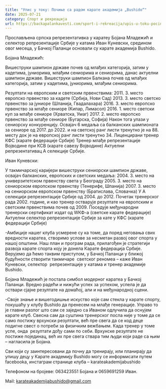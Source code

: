 ```yaml
---
title: "Упис у току: Почиње са радом карате академија „Bushido“"
date: 2025-07-21
category: Спорт и рекреација
url: https://backapalankavesti.com/sport-i-rekreacija/upis-u-toku-pocinje-sa-radom-karate-klub-bushido/
---
```


Прослављена српска репрезентативка у каратеу Бојана Младежић и селектор репрезентације Србије у катама Иван Куневски, средином овог месеца, у Бачкој Паланци основали су карате академија Bushido.

Бојана Младежић:

Вишеструки шампион државе почев од млађих категорија, затим у кадетима, јуниорима, млађим сениорима и сениорима, данас актуелни шампион државе.
Вишеструки шампион Балкана почев од млађих категорија, затим у кадетима, јуниорима, млађим сениорима.

Резултати на европским и светским првенствима:
2011. 3. место европско првенство за кадете (Србија, Нови Сад)
2013. 3. место светско првенство за јуниоре (Шпанија, Гвадалахара)
2016. 3. место европско првенство за млађе сениоре (Кипар, Лимасол)
2016. 1. место светски куп за млађе сениоре (Хрватска, Умаг)
2017. 2. место европско првенство за млађе сениоре (Бугарска, Софија)
Након тога улази у сениорску конкуренцију.
Освајач 6 медаља са балканских шампионата за сениоре од 2017. до 2022. и на светској ранг листи тренутно је на 88. месту док је на европској ранг листи тренутно 34.
Лиценцирани тренер КФС (карате федерације Србије)
Тренер млађе репрезентације Војводине при КСВ (карате савезу Војводине)
Актуелни репрезентативац А селекције Србије.

Иван Куневски:

У такмичарској каријери вишеструки сениорски шампион државе, освајач балканских, европских и светских медаља:
2004. 3. место на универзитетском првенству света у Београду
2005. 3. место на сениорском европском првенству (Тенерифе, Шпанија)
2007. 3. место на сениорском европском првенству (Братислава, Словачка)
У А селекцији репрезентације Србије од 2004. до 2012.
Почетак тренерског рада 2002. године, и као тренер остварује резултате на европским и светским првенствима почев од 2009.
Поседује међународни тренерски сертификат издат од WКФ-а (светске карате федерације)
Актуелни селектор репрезентације Србије за кате у КФС (карате федерацији Србије)

-Амбиције нашег клуба усмерене су ка томе, да поред неговања свих вредности каратеа, створимо услове за несметан развој овог спорта у нашој општини. Наш план и програм рада, прилагођен је стратегији  развоја карате спорта коју је донела Карате федерација Србије. Верујемо да ћемо таквим приступом, у Бачкој Паланци у ближој будућности створити такмичаре  светског реномеа – каже Иван Куневски, селектор  репрезентације у катама и тренер академије Bushido.

Бојана Младежић је постала симбол модерног каратеа у Бачкој Паланци. Вредно радећи и нижући успех за успехом, успела је да оствари сјајне резултaте на домаћој, али и на међународној сцени.

-Своје знање и вишегодишње искуство које сам стекла у карате спорту, покушаћу у клубу Bushido да пренесем на млађе генерације. Управо то је главни разлог што сам се заједно са Иваном одлучила да оснујем карате клуб. Свесна сам да суштина тренерског посла није у томе да се само постижу врхунски резултати, већ пре свега да се код деце подигне свест о потреби за физичким вежбањем. Када тренер у томе успе, онда  резултати дођу сами по себи. Врхунске резултате не постиже појединац, већ их пре свега ствара тим људи који раде са њим – нагласила је Бојана.

Сви који су заинтересовани да почну да тренирају, или планирају да упишу децу у Карате академију Bushido могу се информисати путем facebookа, инстаграм странице клуба – karateakademijabushido

Телефоном на бројеве: 063423551 Бојана и 0659691259 Иван.

Mail: karateakademijabushido@gmail.com
